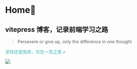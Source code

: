 # Home🏡

## vitepress 博客，记录前端学习之路

> Persevere or give up, only the difference in one thought

<font color="#3eb4b7">坚持还是放弃，仅在一念之差 ✊</font>

![](https://s1.ax1x.com/2020/05/09/YQfUMD.jpg)

<Banner />
